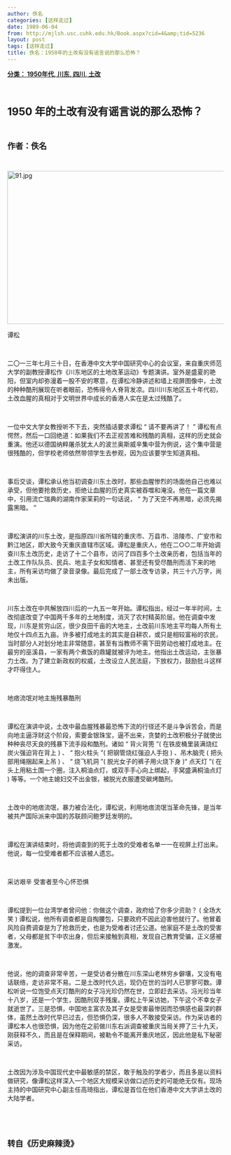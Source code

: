 ```yaml
---
author: 佚名
categories: [这样走过]
date: 1989-06-04
from: http://mjlsh.usc.cuhk.edu.hk/Book.aspx?cid=4&amp;tid=5236
layout: post
tags: [这样走过]
title: 佚名：1950年的土改有没有谣言说的那么恐怖？
---
```


<div style="margin: 15px 10px 10px 0px;">
<div>
<span id="ctl00_ContentPlaceHolder1_chapter1_SubjectLabel" style="font-weight:bold;text-decoration:underline;">
   分类： 1950年代, 川东, 四川, 土改
  </span>
</div>
<p class="p1">
<b>
<font size="5">
<span class="s1">
</span>
<br/>
</font>
</b>
</p>
<p class="p2">
<b>
<font size="5">
<span class="s2" style="">
<font size="5">
      1950
     </font>
</span>
<span class="s1" style="">
     年的土改有没有谣言说的那么恐怖？
    </span>
</font>
</b>
</p>
<p class="p1">
<b>
<font size="4">
<span class="s1">
</span>
<br/>
</font>
</b>
</p>
<p class="p2">
<span class="s1">
<b>
<font size="4">
     作者：佚名
    </font>
</b>
</span>
</p>
<p class="p1">
<span class="s1">
</span>
<br/>
</p>
<p class="p3">
<span class="s1">
<img alt="91.jpg" border="0" height="350" src="http://mjlsh.usc.cuhk.edu.hk/medias/contents/5236/91.jpg" width="500"/>
</span>
</p>
<p class="p2">
<span class="s1">
   谭松
  </span>
</p>
<p class="p1">
<span class="s1">
</span>
<br/>
</p>
<p class="p2">
<span class="s1">
   二〇一三年七月三十日，在香港中文大学中国研究中心的会议室，来自重庆师范大学的副教授谭松作《川东地区的土地改革运动》专题演讲。室外是盛夏的艳阳，但室内却弥漫着一股不安的寒意，在谭松冷静讲述和墙上视屏图像中，土改的种种酷刑展现在听者眼前，恐怖得令人脊背发凉。四川川东地区五十年代初，土改血腥的真相对于文明世界中成长的香港人实在是太过残酷了。
  </span>
</p>
<p class="p1">
<span class="s1">
</span>
<br/>
</p>
<p class="p2">
<span class="s1">
   一位中文大学女教授听不下去，突然插话要求谭松
  </span>
<span class="s2">
   “
  </span>
<span class="s1">
   请不要再讲了！
  </span>
<span class="s2">
   ”
  </span>
<span class="s1">
   谭松有点愕然，然后一口回绝道：如果我们不去正视苦难和残酷的真相，这样的历史就会重演。他还以德国纳粹屠杀犹太人的波兰奥斯威辛集中营为例说，这个集中营是很残酷的，但学校老师依然带领学生去参观，因为应该要学生知道真相。
  </span>
</p>
<p class="p1">
<span class="s1">
</span>
<br/>
</p>
<p class="p2">
<span class="s1">
   事后交谈，谭松承认他当初调查川东土改时，那些血腥惨烈的场面他自己也难以承受，但他要抢救历史，拒绝让血腥的历史真实被吞噬和淹没。他在一篇文章中，引用流亡瑞典的湖南作家茉莉的一句话说，
  </span>
<span class="s2">
   “
  </span>
<span class="s1">
   为了天空不再黑暗，必须先揭露黑暗。
  </span>
<span class="s2">
   ”
  </span>
</p>
<p class="p1">
<span class="s1">
</span>
<br/>
</p>
<p class="p2">
<span class="s1">
   谭松演讲的川东土改，是指原四川省所辖的重庆市、万县市、涪陵市、广安市和黔江地区，即大致今天重庆直辖市区域。谭松是重庆人，他在二○○二年开始调查川东土改历史，走访了十二个县市，访问了四百多个土改亲历者，包括当年的土改工作队队员、民兵、地主子女和知情者、甚至还有受尽酷刑而活下来的地主，所有采访均做了录音录像。最后完成了一部土改专访录，共三十六万字，尚未出版。
  </span>
</p>
<p class="p1">
<span class="s1">
</span>
<br/>
</p>
<p class="p2">
<span class="s1">
   川东土改在中共解放四川后的一九五一年开始。谭松指出，经过一年半时间，土改彻底改变了中国两千多年的土地制度，消灭了农村精英阶层。他在调查中发现，川东是贫穷山区，很少良田千亩的大地主，土改前川东地主平均每人所有土地仅十四点五九亩。许多被打成地主的其实是自耕农，或只是相较富裕的农民，当时部分人对划分地主非常随意，甚至有当教师不需下田劳动也被打成地主。在最穷的巫溪县，一家有两个煮饭的鼎罐就被评为地主。他指出土改运动，主张暴力土改。为了建立新政权的权威，土改设立人民法庭，下放权力，鼓励批斗这样才吓得住人。
  </span>
</p>
<p class="p1">
<span class="s1">
</span>
<br/>
</p>
<p class="p2">
<span class="s1">
   地痞流氓对地主施残暴酷刑
  </span>
</p>
<p class="p1">
<span class="s1">
</span>
<br/>
</p>
<p class="p2">
<span class="s1">
   谭松在演讲中说，土改中最血腥残暴最恐怖下流的行径还不是斗争诉苦会，而是向地主逼浮财这个阶段，索要金银珠宝，逼不出来，贪婪的土改积极分子就使出种种丧尽天良的残暴下流手段和酷刑。诸如
  </span>
<span class="s2">
   “
  </span>
<span class="s1">
   背火背篼
  </span>
<span class="s2">
   ”(
  </span>
<span class="s1">
   在铁皮桶里装满烧红炭火强迫背在背上
  </span>
<span class="s2">
   )
  </span>
<span class="s1">
   、
  </span>
<span class="s2">
   “
  </span>
<span class="s1">
   抱火柱头
  </span>
<span class="s2">
   ”(
  </span>
<span class="s1">
   把钢管烧红强迫人手抱
  </span>
<span class="s2">
   )
  </span>
<span class="s1">
   、吊木脑壳
  </span>
<span class="s2">
   (
  </span>
<span class="s1">
   把头部用绳捆起来上吊
  </span>
<span class="s2">
   )
  </span>
<span class="s1">
   、
  </span>
<span class="s2">
   “
  </span>
<span class="s1">
   烧飞机洞
  </span>
<span class="s2">
   ”(
  </span>
<span class="s1">
   脱光女子的裤子用火烧下身
  </span>
<span class="s2">
   )“
  </span>
<span class="s1">
   点天灯
  </span>
<span class="s2">
   ”(
  </span>
<span class="s1">
   在头上用粘土围一个圈，注入桐油点灯，或双手手心向上绑起，手窝盛满桐油点灯
  </span>
<span class="s2">
   )
  </span>
<span class="s1">
   等等。一个地主媳妇交不出金银，被脱光衣服遭受碳烤酷刑。
  </span>
</p>
<p class="p1">
<span class="s1">
</span>
<br/>
</p>
<p class="p2">
<span class="s1">
   土改中的地痞流氓，暴力被合法化，谭松说，利用地痞流氓当革命先锋，是当年被共产国际派来中国的苏联顾问鲍罗廷发明的。
  </span>
</p>
<p class="p1">
<span class="s1">
</span>
<br/>
</p>
<p class="p2">
<span class="s1">
   谭松在演讲结束时，将他调查到的死于土改的受难者名单一一在视屏上打出来。他说，每一位受难者都不应该被人遗忘。
  </span>
</p>
<p class="p1">
<span class="s1">
</span>
<br/>
</p>
<p class="p2">
<span class="s1">
   采访艰辛
  </span>
<span class="s2">
</span>
<span class="s1">
   受害者至今心怀恐惧
  </span>
</p>
<p class="p1">
<span class="s1">
</span>
<br/>
</p>
<p class="p2">
<span class="s1">
   谭松提到一位台湾学者曾问他：你做这个调查，政府给了你多少资助？
  </span>
<span class="s2">
   (
  </span>
<span class="s1">
   全场大笑
  </span>
<span class="s2">
   )
  </span>
<span class="s1">
   谭松说，他所有调查都是自掏腰包，只要政府不因此迫害他就行了。他冒着风险自费调查是为了抢救历史，也是为受难者讨还公道。他家庭不是土改的受害者，父母都是贫下中农出身，但后来接触到真相，发现自己教育受骗，正义感被激发。
  </span>
</p>
<p class="p1">
<span class="s1">
</span>
<br/>
</p>
<p class="p2">
<span class="s1">
   他说，他的调查非常辛苦，一是受访者分散在川东深山老林穷乡僻壤，又没有电话联络，走访非常不易。二是土改时代久远，现仍在世的当时人已寥寥可数。谭松听说一位饱受点天灯酷刑的女子冯光珍仍然在世，立即赶去采访。冯光珍当年十八岁，还是一个学生，因酷刑双手残废。谭松上午采访她，下午这个不幸女子就逝世了。三是恐惧，中国地主富农及其子女是受害最惨因而恐惧感也最深的群体，虽然土改时代早已过去，但恐惧仍深，很多人不敢接受采访。作为采访者的谭松本人也很恐惧，因为他在之前做川东右派调查被重庆当局关押了三十九天，刚获释不久，而且是在保释期间，被勒令不能离开重庆地区，因此他是私下秘密采访。
  </span>
</p>
<p class="p1">
<span class="s1">
</span>
<br/>
</p>
<p class="p2">
<span class="s1">
   土改因为涉及中国现代史中最敏感的禁区，敢于触及的学者少，而且多是以资料做研究，像谭松这样深入一个地区大规模采访做口述历史的可能绝无仅有。现场主持的中国研究中心副主任高琦指出，谭松是首位在他们香港中文大学讲土改的大陆学者。
  </span>
</p>
<p class="p1">
<span class="s1">
</span>
<br/>
</p>
<p class="p1">
<b>
<font size="4">
<span class="s1">
</span>
<br/>
</font>
</b>
</p>
<p class="p2">
<span class="s1">
<b>
<font size="4">
     转自《历史麻辣烫》
    </font>
</b>
</span>
</p>
</div>
